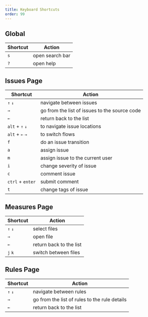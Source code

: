 ```yaml
---
title: Keyboard Shortcuts
order: 99
---
```


## Global

| Shortcut | Action          |
| -------- | --------------- |
| `s`      | open search bar |
| `?`      | open help       |

## Issues Page

| Shortcut         | Action                                        |
| ---------------- | --------------------------------------------- |
| `↑` `↓`          | navigate between issues                       |
| `→`              | go from the list of issues to the source code |
| `←`              | return back to the list                       |
| `alt` + `↑` `↓`  | to navigate issue locations                   |
| `alt` + `←` `→`  | to switch flows                               |
| `f`              | do an issue transition                        |
| `a`              | assign issue                                  |
| `m`              | assign issue to the current user              |
| `i`              | change severity of issue                      |
| `c`              | comment issue                                 |
| `ctrl` + `enter` | submit comment                                |
| `t`              | change tags of issue                          |

## Measures Page

| Shortcut | Action                                        |
| -------- | --------------------------------------------- |
| `↑` `↓`  | select files                                  |
| `→`      | open file                                     |
| `←`      | return back to the list                       |
| `j` `k`  | switch between files                          |

## Rules Page

| Shortcut | Action                                        |
| -------- | --------------------------------------------- |
| `↑` `↓`  | navigate between rules                        |
| `→`      | go from the list of rules to the rule details |
| `←`      | return back to the list                       |
